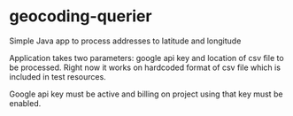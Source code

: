 # geocoding-querier
Simple Java app to process addresses to latitude and longitude

Application takes two parameters: google api key and location of csv file to be processed. Right now it works on hardcoded format of csv file which is included in test resources.

Google api key must be active and billing on project using that key must be enabled.
